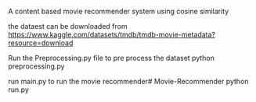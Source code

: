 A content based movie recommender system using cosine similarity

the dataest can be downloaded from https://www.kaggle.com/datasets/tmdb/tmdb-movie-metadata?resource=download

Run the Preprocessing.py file to pre process the dataset
python preprocessing.py 

run main.py to run the movie recommender# Movie-Recommender
python run.py
